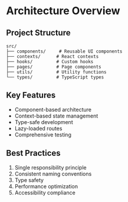 # Architecture Overview

## Project Structure
```
src/
├── components/     # Reusable UI components
├── contexts/      # React contexts
├── hooks/         # Custom hooks
├── pages/         # Page components
├── utils/         # Utility functions
└── types/         # TypeScript types
```

## Key Features
- Component-based architecture
- Context-based state management
- Type-safe development
- Lazy-loaded routes
- Comprehensive testing

## Best Practices
1. Single responsibility principle
2. Consistent naming conventions
3. Type safety
4. Performance optimization
5. Accessibility compliance